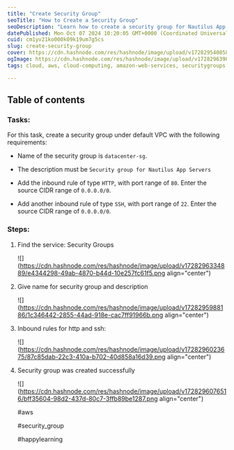 ```yaml
---
title: "Create Security Group"
seoTitle: "How to Create a Security Group"
seoDescription: "Learn how to create a security group for Nautilus App Servers, including setting up HTTP and SSH inbound rules"
datePublished: Mon Oct 07 2024 10:20:05 GMT+0000 (Coordinated Universal Time)
cuid: cm1yv21ko000k09k19um7g5cs
slug: create-security-group
cover: https://cdn.hashnode.com/res/hashnode/image/upload/v1728295408588/62f05cdd-c211-448d-95bf-5e6447d3364b.png
ogImage: https://cdn.hashnode.com/res/hashnode/image/upload/v1728296390283/8127c311-5d9d-4e7d-aaa2-9fa4c03afbda.png
tags: cloud, aws, cloud-computing, amazon-web-services, securitygroups

---
```


## Table of contents

### Tasks:

For this task, create a security group under default VPC with the following requirements:

* Name of the security group is `datacenter-sg`.
    
* The description must be `Security group for Nautilus App Servers`
    
* Add the inbound rule of type `HTTP`, with port range of `80`. Enter the source CIDR range of `0.0.0.0/0`.
    
* Add another inbound rule of type `SSH`, with port range of `22`. Enter the source CIDR range of `0.0.0.0/0`.
    

### Steps:

1. Find the service: Security Groups
    
    ![](https://cdn.hashnode.com/res/hashnode/image/upload/v1728296334889/e4344298-49ab-4870-b44d-10e257fc61f5.png align="center")
    
2. Give name for security group and description
    
    ![](https://cdn.hashnode.com/res/hashnode/image/upload/v1728295988186/1c346442-2855-44ad-918e-cac7ff91966b.png align="center")
    
3. Inbound rules for http and ssh:
    
    ![](https://cdn.hashnode.com/res/hashnode/image/upload/v1728296023675/87c85dab-22c3-410a-b702-40d858a16d39.png align="center")
    
4. Security group was created successfully
    
    ![](https://cdn.hashnode.com/res/hashnode/image/upload/v1728296076516/bff35604-98d2-437d-80c7-3ffb89be1287.png align="center")
    
    #aws
    
    #security\_group
    
    #happylearning